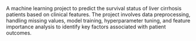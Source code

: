 A machine learning project to predict the survival status of liver cirrhosis patients based on clinical features. The project involves data preprocessing, handling missing values, model training, hyperparameter tuning, and feature importance analysis to identify key factors associated with patient outcomes.
